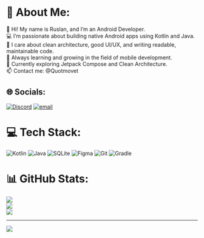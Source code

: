 # 💫 About Me:
👋 Hi! My name is Ruslan, and I’m an Android Developer.<br>💻 I’m passionate about building native Android apps using Kotlin and Java.<br>📱 I care about clean architecture, good UI/UX, and writing readable, maintainable code.<br>🚀 Always learning and growing in the field of mobile development.<br>🌱 Currently exploring Jetpack Compose and Clean Architecture.<br>📫 Contact me: @Quotmovet


## 🌐 Socials:
[![Discord](https://img.shields.io/badge/Discord-%237289DA.svg?logo=discord&logoColor=white)](https://discord.gg/quotmovet) [![email](https://img.shields.io/badge/Email-D14836?logo=gmail&logoColor=white)](mailto:corotn@yandex.ru) 

# 💻 Tech Stack:
![Kotlin](https://img.shields.io/badge/kotlin-%237F52FF.svg?style=for-the-badge&logo=kotlin&logoColor=white) ![Java](https://img.shields.io/badge/java-%23ED8B00.svg?style=for-the-badge&logo=openjdk&logoColor=white) ![SQLite](https://img.shields.io/badge/sqlite-%2307405e.svg?style=for-the-badge&logo=sqlite&logoColor=white) ![Figma](https://img.shields.io/badge/figma-%23F24E1E.svg?style=for-the-badge&logo=figma&logoColor=white) ![Git](https://img.shields.io/badge/git-%23F05033.svg?style=for-the-badge&logo=git&logoColor=white) ![Gradle](https://img.shields.io/badge/Gradle-02303A.svg?style=for-the-badge&logo=Gradle&logoColor=white)
# 📊 GitHub Stats:
![](https://github-readme-stats.vercel.app/api?username=Quotmovet&theme=dracula&hide_border=true&include_all_commits=true&count_private=false)<br/>
![](https://nirzak-streak-stats.vercel.app/?user=Quotmovet&theme=dracula&hide_border=true)<br/>
![](https://github-readme-stats.vercel.app/api/top-langs/?username=Quotmovet&theme=dracula&hide_border=true&include_all_commits=true&count_private=false&layout=compact)

---
[![](https://visitcount.itsvg.in/api?id=Quotmovet&icon=0&color=0)](https://visitcount.itsvg.in)

<!-- Proudly created with GPRM ( https://gprm.itsvg.in ) -->
